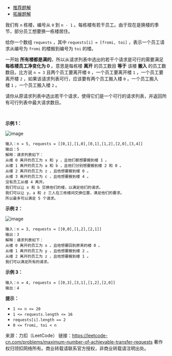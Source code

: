 * [推荐题解](https://leetcode-cn.com/problems/maximum-number-of-achievable-transfer-requests/solution/zhe-zhou-bi-sai-suo-you-wei-ti-du-ke-yi-bao-li-qiu/)
* [拓展题解](https://leetcode-cn.com/problems/maximum-number-of-achievable-transfer-requests/solution/zui-xiao-fei-yong-zui-da-liu-onm2-c-by-heltion/)

我们有 ```n``` 栋楼，编号从 ```0``` 到 ```n - 1``` 。每栋楼有若干员工。由于现在是换楼的季节，部分员工想要换一栋楼居住。

给你一个数组 ```requests``` ，其中 ```requests[i] = [fromi, toi]``` ，表示一个员工请求从编号为 ```fromi``` 的楼搬到编号为 ```toi``` 的楼。

一开始 **所有楼都是满的**，所以从请求列表中选出的若干个请求是可行的需要满足 **每栋楼员工净变化为 0** 。意思是每栋楼 **离开** 的员工数目 **等于** 该楼 **搬入** 的员工数数目。比方说 ```n = 3``` 且两个员工要离开楼 ```0``` ，一个员工要离开楼 ```1``` ，一个员工要离开楼 ```2``` ，如果该请求列表可行，应该要有两个员工搬入楼 ```0``` ，一个员工搬入楼 ```1``` ，一个员工搬入楼 ```2``` 。

请你从原请求列表中选出若干个请求，使得它们是一个可行的请求列表，并返回所有可行列表中最大请求数目。

 

**示例 1：**

![image](https://github.com/Zhenghao-Liu/LeetCode_problem-and-solution/blob/master/1601.最多可达成的换楼请求数目/1601_1.png)
```
输入：n = 5, requests = [[0,1],[1,0],[0,1],[1,2],[2,0],[3,4]]
输出：5
解释：请求列表如下：
从楼 0 离开的员工为 x 和 y ，且他们都想要搬到楼 1 。
从楼 1 离开的员工为 a 和 b ，且他们分别想要搬到楼 2 和 0 。
从楼 2 离开的员工为 z ，且他想要搬到楼 0 。
从楼 3 离开的员工为 c ，且他想要搬到楼 4 。
没有员工从楼 4 离开。
我们可以让 x 和 b 交换他们的楼，以满足他们的请求。
我们可以让 y，a 和 z 三人在三栋楼间交换位置，满足他们的要求。
所以最多可以满足 5 个请求。
```
**示例 2：**

![image](https://github.com/Zhenghao-Liu/LeetCode_problem-and-solution/blob/master/1601.最多可达成的换楼请求数目/1601_2.png)
```
输入：n = 3, requests = [[0,0],[1,2],[2,1]]
输出：3
解释：请求列表如下：
从楼 0 离开的员工为 x ，且他想要回到原来的楼 0 。
从楼 1 离开的员工为 y ，且他想要搬到楼 2 。
从楼 2 离开的员工为 z ，且他想要搬到楼 1 。
我们可以满足所有的请求。
```
**示例 3：**
```
输入：n = 4, requests = [[0,3],[3,1],[1,2],[2,0]]
输出：4
```

**提示：**

* ```1 <= n <= 20```
* ```1 <= requests.length <= 16```
* ```requests[i].length == 2```
* ```0 <= fromi, toi < n```

来源：力扣（LeetCode）
链接：https://leetcode-cn.com/problems/maximum-number-of-achievable-transfer-requests
著作权归领扣网络所有。商业转载请联系官方授权，非商业转载请注明出处。
